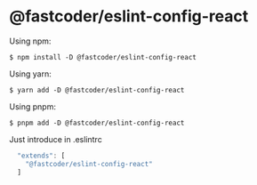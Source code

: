# @fastcoder/eslint-config-react



Using npm:

```shell
$ npm install -D @fastcoder/eslint-config-react
```

Using yarn:

```shell
$ yarn add -D @fastcoder/eslint-config-react
```

Using pnpm:

```shell
$ pnpm add -D @fastcoder/eslint-config-react
```

Just introduce in  .eslintrc

```js
  "extends": [
    "@fastcoder/eslint-config-react"
  ]
```


